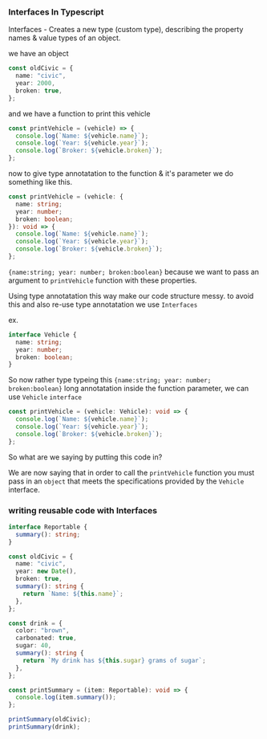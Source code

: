### Interfaces In Typescript

Interfaces - Creates a new type (custom type), describing the property names & value types of an object.

we have an object

```ts
const oldCivic = {
  name: "civic",
  year: 2000,
  broken: true,
};
```

and we have a function to print this vehicle

```ts
const printVehicle = (vehicle) => {
  console.log(`Name: ${vehicle.name}`);
  console.log(`Year: ${vehicle.year}`);
  console.log(`Broker: ${vehicle.broken}`);
};
```

now to give type annotatation to the function & it's parameter we do something like this.

```ts
const printVehicle = (vehicle: {
  name: string;
  year: number;
  broken: boolean;
}): void => {
  console.log(`Name: ${vehicle.name}`);
  console.log(`Year: ${vehicle.year}`);
  console.log(`Broker: ${vehicle.broken}`);
};
```

`{name:string; year: number; broken:boolean}` because we want to pass an argument to `printVehicle` function with these properties.

Using type annotatation this way make our code structure messy.
to avoid this and also re-use type annotatation we use `Interfaces`

ex.

```ts
interface Vehicle {
  name: string;
  year: number;
  broken: boolean;
}
```

So now rather type typeing this `{name:string; year: number; broken:boolean}` long annotatation inside the function parameter, we can use `Vehicle` `interface`

```ts
const printVehicle = (vehicle: Vehicle): void => {
  console.log(`Name: ${vehicle.name}`);
  console.log(`Year: ${vehicle.year}`);
  console.log(`Broker: ${vehicle.broken}`);
};
```

So what are we saying by putting this code in?

We are now saying that in order to call the `printVehicle` function you must pass in an `object` that meets
the specifications provided by the `Vehicle` interface.

### writing reusable code with Interfaces

```ts
interface Reportable {
  summary(): string;
}

const oldCivic = {
  name: "civic",
  year: new Date(),
  broken: true,
  summary(): string {
    return `Name: ${this.name}`;
  },
};

const drink = {
  color: "brown",
  carbonated: true,
  sugar: 40,
  summary(): string {
    return `My drink has ${this.sugar} grams of sugar`;
  },
};

const printSummary = (item: Reportable): void => {
  console.log(item.summary());
};

printSummary(oldCivic);
printSummary(drink);
```
